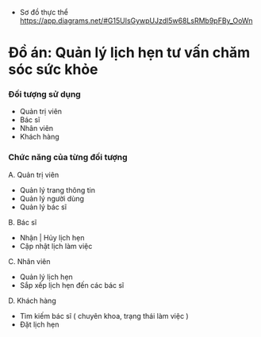 - Sơ đồ thực thể
https://app.diagrams.net/#G15UIsGywpUJzdl5w68LsRMb9pFBy_OoWn

# Đồ án: Quản lý lịch hẹn tư vấn chăm sóc sức khỏe

### Đối tượng sử dụng
- Quản trị viên
- Bác sĩ
- Nhân viên
- Khách hàng

### Chức năng của từng đối tượng
A. Quản trị viên
- Quản lý trang thông tin
- Quản lý người dùng
- Quản lý bác sĩ

B. Bác sĩ
- Nhận | Hủy lịch hẹn
- Cập nhật lịch làm việc

C. Nhân viên
- Quản lý lịch hẹn
- Sắp xếp lịch hẹn đến các bác sĩ

D. Khách hàng
- Tìm kiếm bác sĩ ( chuyên khoa, trạng thái làm việc )
- Đặt lịch hẹn
